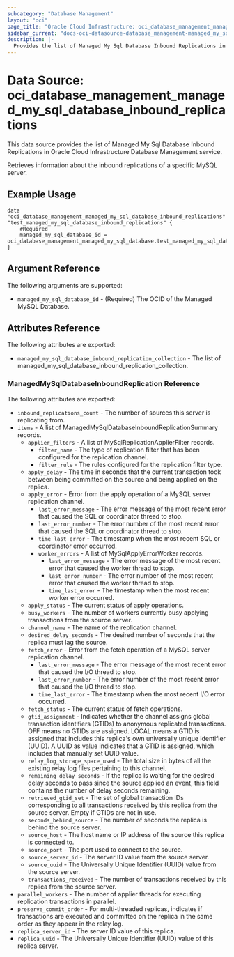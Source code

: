 ```yaml
---
subcategory: "Database Management"
layout: "oci"
page_title: "Oracle Cloud Infrastructure: oci_database_management_managed_my_sql_database_inbound_replications"
sidebar_current: "docs-oci-datasource-database_management-managed_my_sql_database_inbound_replications"
description: |-
  Provides the list of Managed My Sql Database Inbound Replications in Oracle Cloud Infrastructure Database Management service
---
```


# Data Source: oci_database_management_managed_my_sql_database_inbound_replications
This data source provides the list of Managed My Sql Database Inbound Replications in Oracle Cloud Infrastructure Database Management service.

Retrieves information about the inbound replications of a specific MySQL server.


## Example Usage

```hcl
data "oci_database_management_managed_my_sql_database_inbound_replications" "test_managed_my_sql_database_inbound_replications" {
	#Required
	managed_my_sql_database_id = oci_database_management_managed_my_sql_database.test_managed_my_sql_database.id
}
```

## Argument Reference

The following arguments are supported:

* `managed_my_sql_database_id` - (Required) The OCID of the Managed MySQL Database.


## Attributes Reference

The following attributes are exported:

* `managed_my_sql_database_inbound_replication_collection` - The list of managed_my_sql_database_inbound_replication_collection.

### ManagedMySqlDatabaseInboundReplication Reference

The following attributes are exported:

* `inbound_replications_count` - The number of sources this server is replicating from.
* `items` - A list of ManagedMySqlDatabaseInboundReplicationSummary records.
	* `applier_filters` - A list of MySqlReplicationApplierFilter records.
		* `filter_name` - The type of replication filter that has been configured for the replication channel.
		* `filter_rule` - The rules configured for the replication filter type.
	* `apply_delay` - The time in seconds that the current transaction took between being committed on the source and being applied on the replica.
	* `apply_error` - Error from the apply operation of a MySQL server replication channel.
		* `last_error_message` - The error message of the most recent error that caused the SQL or coordinator thread to stop.
		* `last_error_number` - The error number of the most recent error that caused the SQL or coordinator thread to stop.
		* `time_last_error` - The timestamp when the most recent SQL or coordinator error occurred.
		* `worker_errors` - A list of MySqlApplyErrorWorker records.
			* `last_error_message` - The error message of the most recent error that caused the worker thread to stop.
			* `last_error_number` - The error number of the most recent error that caused the worker thread to stop.
			* `time_last_error` - The timestamp when the most recent worker error occurred.
	* `apply_status` - The current status of apply operations.
	* `busy_workers` - The number of workers currently busy applying transactions from the source server.
	* `channel_name` - The name of the replication channel.
	* `desired_delay_seconds` - The desired number of seconds that the replica must lag the source.
	* `fetch_error` - Error from the fetch operation of a MySQL server replication channel.
		* `last_error_message` - The error message of the most recent error that caused the I/O thread to stop.
		* `last_error_number` - The error number of the most recent error that caused the I/O thread to stop.
		* `time_last_error` - The timestamp when the most recent I/O error occurred.
	* `fetch_status` - The current status of fetch operations.
	* `gtid_assignment` - Indicates whether the channel assigns global transaction identifiers (GTIDs) to anonymous replicated transactions. OFF means no GTIDs are assigned. LOCAL means a GTID is assigned that includes this replica's own universally unique identifier (UUID). A UUID as value indicates that a GTID is assigned, which includes that manually set UUID value.
	* `relay_log_storage_space_used` - The total size in bytes of all the existing relay log files pertaining to this channel.
	* `remaining_delay_seconds` - If the replica is waiting for the desired delay seconds to pass since the source applied an event, this field contains the number of delay seconds remaining.
	* `retrieved_gtid_set` - The set of global transaction IDs corresponding to all transactions received by this replica from the source server. Empty if GTIDs are not in use.
	* `seconds_behind_source` - The number of seconds the replica is behind the source server.
	* `source_host` - The host name or IP address of the source this replica is connected to.
	* `source_port` - The port used to connect to the source.
	* `source_server_id` - The server ID value from the source server.
	* `source_uuid` - The Universally Unique Identifier (UUID) value from the source server.
	* `transactions_received` - The number of transactions received by this replica from the source server.
* `parallel_workers` - The number of applier threads for executing replication transactions in parallel.
* `preserve_commit_order` - For multi-threaded replicas, indicates if transactions are executed and committed on the replica in the same order as they appear in the relay log.
* `replica_server_id` - The server ID value of this replica.
* `replica_uuid` - The Universally Unique Identifier (UUID) value of this replica server.

